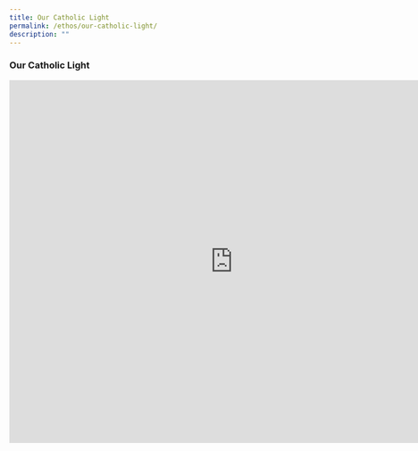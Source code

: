 ```yaml
---
title: Our Catholic Light
permalink: /ethos/our-catholic-light/
description: ""
---
```

### **Our Catholic Light**

<iframe width="800" height="650" src="https://www.youtube.com/embed/lbdx9vjSwqA" title="Our Catholic Light | A Documentary History of the Catholic Church in Singapore" frameborder="0" allow="accelerometer; autoplay; clipboard-write; encrypted-media; gyroscope; picture-in-picture" allowfullscreen></iframe>